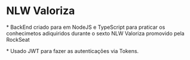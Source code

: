 # NLW Valoriza

\* BackEnd criado para em NodeJS e TypeScript para praticar os conhecimetos adiquiridos durante o sexto NLW Valoriza promovido pela RockSeat

\* Usado JWT para fazer as autenticações via Tokens.
